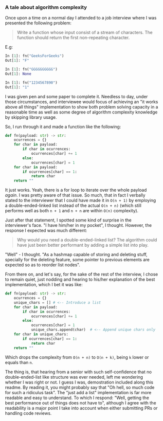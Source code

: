 ### A tale about algorithm complexity

Once upon a time on a normal day I attended to a job interview where
I was presented the following problem:

> Write a function whose input consist of a stream of characters. The
  function should return the first non-repeating character. 

E.g:

```python
In [1]: fn("GeeksForGeeks")
Out[1]: "F"

In [1]: fn("GGGGGGGGGG")
Out[1]: None

In [1]: fn("1234567890")
Out[1]: "1"
```

I was given pen and some paper to complete it. Needless to day, under
those circumstances, and interviewee would focus of achieving an "it
works above all things" implementation to show both problem solving
capacity in a reasonable time as well as some degree of algorithm
complexity knowledge by skipping library usage.

So, I run through it and made a function like the following:

```python
def fn(payload: str) -> str:
	ocurrences = {}
	for char in payload:
		if char in ocurrences:
			ocurrences[char] += 1
		else:
			ocurrences[char] = 1
	for char in payload:
		if ocurrences[char] == 1:
			return char
	return ""
```

It just works. Yeah, there is a for loop to iterate over the whole 
payload *again*. I was pretty aware of that issue. So much, that in
fact I verbally stated to the interviewer that I could have made it
in `O(n + 1)` by employing a double-ended-linked list instead of the actual
`O(n + n)` (which still performs well as both `n + 1` and `n + n` are 
within `O(n)` complexity).

Just after that statement, I spotted some kind of surprise in the
interviewer's face. "I have him/her in my pocket", I thought. However,
the response I expected was much different:

> Why would you need a double-ended-linked list? The algorithm could have
  just been better performant by adding a simple list into play.
  
"Well" - I thought. "As a hashmap capable of storing and deleting
stuff, specially for the deleting feature, some pointer to previous
elements are expected so as to reorder list nodes". 

From there on, and let's say, for the sake of the rest of the
interview, I chose to remain quiet, just nodding and hearing to his/her
explanation of the best implementation, which I bet it was like:

```python
def fn(payload: str) -> str:
	ocurrences = {}
	unique_chars = [] # <-- Introduce a list
	for char in payload:
		if char in ocurrences:
			ocurrences[char] += 1
		else:
			ocurrences[char] = 1
			unique_chars.append(char)  # <-- Append unique chars only
	for char in unique_chars:
		if ocurrences[char] == 1:
			return char
	return ""
```

Which drops the complexity from `O(n + n)` to `O(n + k)`, being `k`
lower or equals than `n`.

The thing is, that hearing from a senior with such self-confidence
that no double-ended-list like structure was ever needed, left me
wondering whether I was right or not. I guess I was, demostration
included along this readme. By reading it, you might probably say
that "Oh hell, so much code for such a ridiculus task". The "just add
a list" implementation is far more readable and easy to understand. To
which I respond: "Well, getting the best performance out of things does
not have to", although I agree with the readability is a major point
I take into account when either submitting PRs or handling code reviews.
